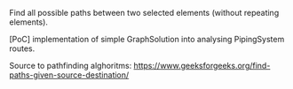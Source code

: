 Find all possible paths between two selected elements (without repeating elements).

[PoC] implementation of simple GraphSolution into analysing PipingSystem routes.

Source to pathfinding alghoritms: https://www.geeksforgeeks.org/find-paths-given-source-destination/
